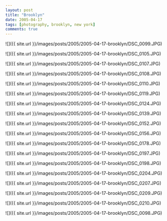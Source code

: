 ```yaml
---
layout: post
title: "Brooklyn"
date: 2005-04-17
tags: [photography, brooklyn, new york]
comments: true
---
```

![]({{ site.url }}/images/posts/2005/2005-04-17-brooklyn/DSC_0099.JPG)

![]({{ site.url }}/images/posts/2005/2005-04-17-brooklyn/DSC_0105.JPG)

![]({{ site.url }}/images/posts/2005/2005-04-17-brooklyn/DSC_0107.JPG)

![]({{ site.url }}/images/posts/2005/2005-04-17-brooklyn/DSC_0108.JPG)

![]({{ site.url }}/images/posts/2005/2005-04-17-brooklyn/DSC_0110.JPG)

![]({{ site.url }}/images/posts/2005/2005-04-17-brooklyn/DSC_0119.JPG)

![]({{ site.url }}/images/posts/2005/2005-04-17-brooklyn/DSC_0124.JPG)

![]({{ site.url }}/images/posts/2005/2005-04-17-brooklyn/DSC_0139.JPG)

![]({{ site.url }}/images/posts/2005/2005-04-17-brooklyn/DSC_0152.JPG)

![]({{ site.url }}/images/posts/2005/2005-04-17-brooklyn/DSC_0156.JPG)

![]({{ site.url }}/images/posts/2005/2005-04-17-brooklyn/DSC_0178.JPG)

![]({{ site.url }}/images/posts/2005/2005-04-17-brooklyn/DSC_0197.JPG)

![]({{ site.url }}/images/posts/2005/2005-04-17-brooklyn/DSC_0198.JPG)

![]({{ site.url }}/images/posts/2005/2005-04-17-brooklyn/DSC_0204.JPG)

![]({{ site.url }}/images/posts/2005/2005-04-17-brooklyn/DSC_0207.JPG)

![]({{ site.url }}/images/posts/2005/2005-04-17-brooklyn/DSC_0209.JPG)

![]({{ site.url }}/images/posts/2005/2005-04-17-brooklyn/DSC_0210.JPG)

![]({{ site.url }}/images/posts/2005/2005-04-17-brooklyn/DSC_0098.JPG)
